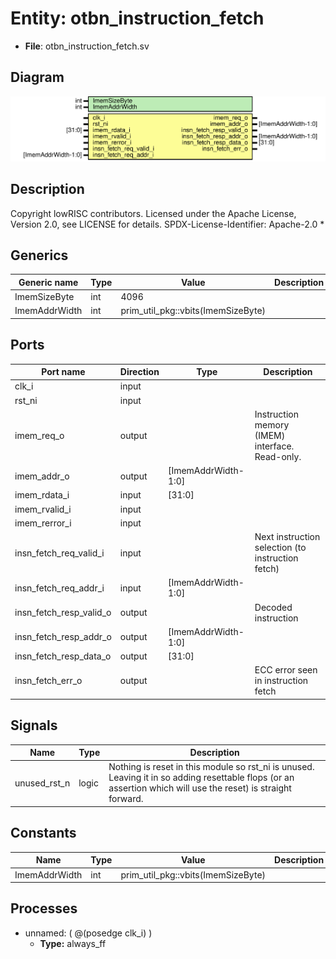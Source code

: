 # Entity: otbn_instruction_fetch

- **File**: otbn_instruction_fetch.sv
## Diagram

![Diagram](otbn_instruction_fetch.svg "Diagram")
## Description

 Copyright lowRISC contributors.
 Licensed under the Apache License, Version 2.0, see LICENSE for details.
 SPDX-License-Identifier: Apache-2.0
*

## Generics

| Generic name  | Type | Value                              | Description |
| ------------- | ---- | ---------------------------------- | ----------- |
| ImemSizeByte  | int  | 4096                               |             |
| ImemAddrWidth | int  | prim_util_pkg::vbits(ImemSizeByte) |             |
## Ports

| Port name               | Direction | Type                | Description                                        |
| ----------------------- | --------- | ------------------- | -------------------------------------------------- |
| clk_i                   | input     |                     |                                                    |
| rst_ni                  | input     |                     |                                                    |
| imem_req_o              | output    |                     |  Instruction memory (IMEM) interface. Read-only.   |
| imem_addr_o             | output    | [ImemAddrWidth-1:0] |                                                    |
| imem_rdata_i            | input     | [31:0]              |                                                    |
| imem_rvalid_i           | input     |                     |                                                    |
| imem_rerror_i           | input     |                     |                                                    |
| insn_fetch_req_valid_i  | input     |                     |  Next instruction selection (to instruction fetch) |
| insn_fetch_req_addr_i   | input     | [ImemAddrWidth-1:0] |                                                    |
| insn_fetch_resp_valid_o | output    |                     |  Decoded instruction                               |
| insn_fetch_resp_addr_o  | output    | [ImemAddrWidth-1:0] |                                                    |
| insn_fetch_resp_data_o  | output    | [31:0]              |                                                    |
| insn_fetch_err_o        | output    |                     | ECC error seen in instruction fetch                |
## Signals

| Name         | Type  | Description                                                                                                                                                      |
| ------------ | ----- | ---------------------------------------------------------------------------------------------------------------------------------------------------------------- |
| unused_rst_n | logic |  Nothing is reset in this module so rst_ni is unused. Leaving it in so adding resettable flops  (or an assertion which will use the reset) is straight forward.  |
## Constants

| Name          | Type | Value                              | Description |
| ------------- | ---- | ---------------------------------- | ----------- |
| ImemAddrWidth | int  | prim_util_pkg::vbits(ImemSizeByte) |             |
## Processes
- unnamed: ( @(posedge clk_i) )
  - **Type:** always_ff
